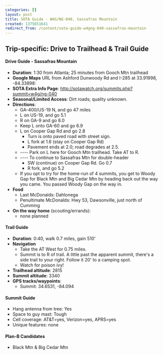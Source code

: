 ```yaml
---
categories: []
layout: post
title: SOTA Guide - W4G/NG-040, Sassafras Mountain
created: 1375651641
redirect_from: /content/sota-guide-w4gng-040-sassafras-mountain
---
```

Trip-specific: Drive to Trailhead & Trail Guide
--------------------------------------------------------
#### Drive Guide - Sassafras Mountain

* **Duration**: 1:30 from Atlanta; 25 minutes from Gooch Mtn trailhead
* **Google Maps** URL from Ashford Dunwoody Rd and I-285 at 33.91998, -84.33898: 
* **SOTA Extra Info Page**: http://sotawatch.org/summits.php?summit=w4g/ng-040
* **Seasonal/Limited Access**: Dirt roads; quality unknown.
* **Directions**:
    * GA-400/US-19 N, and go 47 miles
    * L on US-19, and go 5.1
    * R on GA-9 and go 8.0
    * Keep L onto GA-60 and go 6.9
    * L on Cooper Gap Rd and go 2.8
        * Turn is onto paved road with street sign.
        * L fork at 1.6 (stay on Cooper Gap Rd)
        * Pavement ends at 2.0; road degrades at 2.5.
    * ---- Park on L here for Gooch Mtn trailhead. Take AT to R.
    * ---- To continue to Sassafras Mtn for double-header
        * SW (continue) on Cooper Gap Rd. Go 0.7
        * R fork, and go 5.2
    * If you opt to try for the home-run of 4 summits, you get to Woody Gap for Black Mtn and Big Cedar Mtn by heading back out the way you came.  You passed Woody Gap on the way in.
* **Food**
    * Last McDonalds: Dahlonega
    * Penultimate McDonalds: Hwy 53, Dawsonville, just north of Cumming
* **On the way home** (scouting/errands):
    * none planned

#### Trail Guide

* **Duration**: 0:40, walk 0.7 miles, gain 510'
* **Navigation**
    * Take the AT West for 0.75 miles.
    * Summit is to R of trail.  A little past the apparent summit, there's a side trail to your right.  Follow it 20' to a camping spot.
    * Watch for poison ivy!
* **Trailhead altitude**: 2815
* **Summit altitude**: 3340
* **GPS tracks/waypoints**:
    * Summit: 34.6531, -84.094

#### Summit Guide

* Hang antenna from tree: Yes
* Space to guy mast: Tough
* Cell coverage: AT&T=yes, Verizon=yes, APRS=yes
* Unique features: none

#### Plan-B Candidates

* Black Mtn & Big Cedar Mtn
